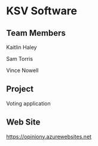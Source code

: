 # KSV Software

## Team Members
Kaitlin Haley

Sam Torris

Vince Nowell



## Project
Voting application


## Web Site
https://opiniony.azurewebsites.net
